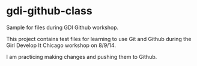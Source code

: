 gdi-github-class
================

Sample for files during GDI Github workshop.

This project contains test files for learning to use Git and Github during the Girl Develop It Chicago workshop on 8/9/14.

I am practicing making changes and pushing them to Github.